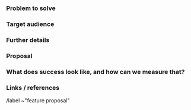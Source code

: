 ### Problem to solve

<!--- What problem do we solve? -->

### Target audience

<!--- For whom are we doing this? Include either a persona from https://design.gitlab.com/#/getting-started/personas or define a specific company role. e.a. "Release Manager" or "Security Analyst" -->

### Further details

<!--- Include use cases, benefits, and/or goals (contributes to our vision?) -->

### Proposal

<!--- How are we going to solve the problem? -->

### What does success look like, and how can we measure that?

<!--- If no way to measure success, link to an issue that will implement a way to measure this -->

### Links / references

/label ~"feature proposal"
